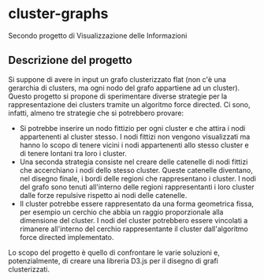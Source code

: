 # cluster-graphs
Secondo progetto di Visualizzazione delle Informazioni

## Descrizione del progetto
Si suppone di avere in input un grafo clusterizzato flat (non c'è una gerarchia di clusters, ma ogni nodo del grafo appartiene ad un cluster). Questo progetto si propone di sperimentare diverse strategie per la rappresentazione dei clusters tramite un algoritmo force directed. Ci sono, infatti, almeno tre strategie che si potrebbero provare:

* Si potrebbe inserire un nodo fittizio per ogni cluster e che attira i nodi appartenenti al cluster stesso. I nodi fittizi non vengono visualizzati ma hanno lo scopo di tenere vicini i nodi appartenenti allo stesso cluster e di tenere lontani tra loro i cluster.
* Una seconda strategia consiste nel creare delle catenelle di nodi fittizi che accerchiano i nodi dello stesso cluster. Queste catenelle diventano, nel disegno finale, i bordi delle regioni che rappresentano i cluster. I nodi del grafo sono tenuti all'interno delle regioni rappresentanti i loro cluster dalle forze repulsive rispetto ai nodi delle catenelle.
* Il cluster potrebbe essere rappresentato da una forma geometrica fissa, per esempio un cerchio che abbia un raggio proporzionale alla dimensione del cluster. I nodi del cluster potrebbero essere vincolati a rimanere all'interno del cerchio rappresentante il cluster dall'algoritmo force directed implementato.

Lo scopo del progetto è quello di confrontare le varie soluzioni e, potenzialmente, di creare una libreria D3.js per il disegno di grafi clusterizzati.
